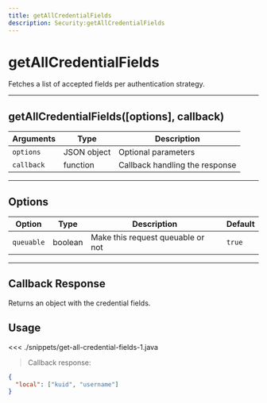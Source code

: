 ```yaml
---
title: getAllCredentialFields
description: Security:getAllCredentialFields
---
```


# getAllCredentialFields

Fetches a list of accepted fields per authentication strategy.

---

## getAllCredentialFields([options], callback)

| Arguments  | Type        | Description                    |
| ---------- | ----------- | ------------------------------ |
| `options`  | JSON object | Optional parameters            |
| `callback` | function    | Callback handling the response |

---

## Options

| Option     | Type    | Description                       | Default |
| ---------- | ------- | --------------------------------- | ------- |
| `queuable` | boolean | Make this request queuable or not | `true`  |

---

## Callback Response

Returns an object with the credential fields.

## Usage

<<< ./snippets/get-all-credential-fields-1.java

> Callback response:

```json
{
  "local": ["kuid", "username"]
}
```
